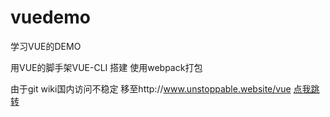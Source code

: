 # vuedemo

学习VUE的DEMO

用VUE的脚手架VUE-CLI 搭建 使用webpack打包

由于git wiki国内访问不稳定 移至http://www.unstoppable.website/vue
[点我跳转](http://www.unstoppable.website/vue)


